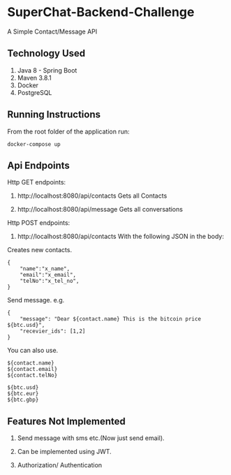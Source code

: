 # SuperChat-Backend-Challenge

A Simple Contact/Message API



## Technology Used
1. Java 8 - Spring Boot
2. Maven 3.8.1
3. Docker
4. PostgreSQL

## Running Instructions

 From the root folder of the application run:
``` 
docker-compose up
``` 


## Api Endpoints

Http GET endpoints:
1. http://localhost:8080/api/contacts
Gets all Contacts


2. http://localhost:8080/api/message
Gets all conversations



Http POST endpoints:
1. http://localhost:8080/api/contacts
With the following JSON in the body:

Creates new contacts.
``` 
{
	"name":"x_name",
	"email":"x_email",
	"telNo":"x_tel_no",
}
``` 
Send message.
e.g.
``` 
{
    "message": "Dear ${contact.name} This is the bitcoin price ${btc.usd}",
    "recevier_ids": [1,2]
}
``` 

You can also use.
``` 
${contact.name}
${contact.email}
${contact.telNo}

${btc.usd}
${btc.eur}
${btc.gbp}
``` 
## Features Not Implemented
1. Send message with sms etc.(Now just send email).

2. Can be implemented using JWT.
 
3. Authorization/ Authentication


